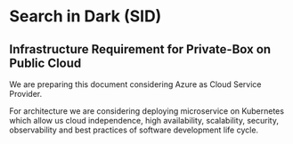 # Search in Dark (SID)

## Infrastructure Requirement for Private-Box on Public Cloud

We are preparing this document considering Azure as Cloud Service Provider.

For architecture we are considering deploying microservice on Kubernetes which allow us cloud independence, high availability, scalability, security, observability and best practices of software development life cycle.
